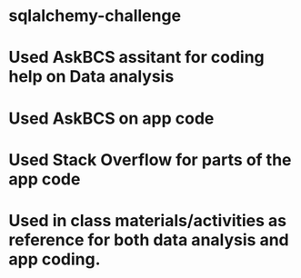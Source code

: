 # sqlalchemy-challenge
  # Used AskBCS assitant for coding help on Data analysis
  # Used AskBCS on app code
  # Used Stack Overflow for parts of the app code 
  # Used in class materials/activities as reference for both data analysis and app coding.

